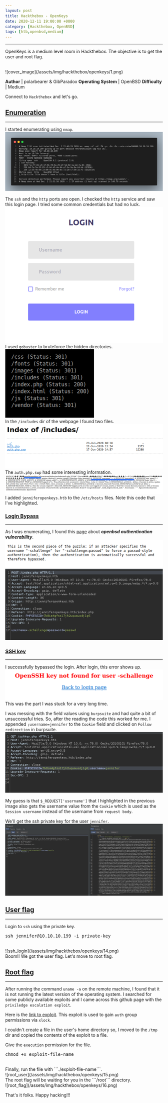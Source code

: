```yaml
---
layout: post
title: Hackthebox - OpenKeys
date: 2020-12-11 19:00:00 +0000
category: [Hackthebox, OpenBSD]
tags: [htb,openbsd,medium]
---
```


---
<p>OpenKeys is a medium level room in Hackthebox. The objective is to get the user and root flag.</p>
<br>
![cover_image](/assets/img/hackthebox/openkeys/1.png)

**Author** |  polarbearer & GibParadox 
**Operating System** | OpenBSD
**Difficulty** | Medium


Connect to ```Hackthebox``` and let's go.

## <ins>Enumeration</ins>
---

I started enumerating using ```nmap```.
<br>
![nmap_scan](/assets/img/hackthebox/openkeys/nmap_scan.png)
<br>

The ```ssh``` and the ```http``` ports are open. I checked the ```http``` service and saw this login page. I tried some common credentials but had no luck.
<br>
![login_page](/assets/img/hackthebox/openkeys/2.png)
<br>
I used ```gobuster``` to bruteforce the hidden directories.
<br>
![gobuster_scan](/assets/img/hackthebox/openkeys/17.png)
<br>
In the ```/includes``` dir of the webpage I found two files.
<br>
![includes_dir](/assets/img/hackthebox/openkeys/3.png)
<br>
The ```auth.php.swp``` had some interesting information.
<br>
![host_name](/assets/img/hackthebox/openkeys/4.png)
<br>
I added ```jenniferopenkeys.htb``` to the ```/etc/hosts``` files. Note this code that I've highlighted.


### <ins>Login Bypass</ins>
---
As I was enumerating, I found this [page](https://www.qualys.com/2019/12/04/cve-2019-19521/authentication-vulnerabilities-openbsd.txt) about ***openbsd authentication vulnerability***.
<br>
![vuln_wp](/assets/img/hackthebox/openkeys/5.png)
<br>
![login_packet](/assets/img/hackthebox/openkeys/7.png)
<br>

### <ins>SSH key</ins>
---
I successfully bypassed the login. After login, this error shows up.
<br>
![key_error](/assets/img/hackthebox/openkeys/6.png)
<br>
This was the part I was stuck for a very long time.

I was messing with the field values using ```burpsuite``` and had quite a bit of unsuccessful tries. So, after the reading the code this worked for me. I appended ```;username=jennifer``` to the ```Cookie``` field and clicked on ```Follow redirection``` in burpsuite.
<br>
![key_pac](/assets/img/hackthebox/openkeys/8.png)
<br>

My guess is that ```$_REQUEST['username']``` that I highlighted in the previous image also gets the username value from the ```Cookie``` which is used as the ```Session username``` instead of the username from ```request body```.

We'll get the ssh private key for the user ```jennifer```.
<br>
![ssh_key_burp](/assets/img/hackthebox/openkeys/12.png)
<br>


## <ins> User flag</ins>
---
Login to ```ssh``` using the private key.
<br>
<pre>ssh jennifer@10.10.10.199 -i private-key</pre>
<br>
![ssh_login](/assets/img/hackthebox/openkeys/14.png)
<br>
Boom!! We got the user flag. Let's move to root flag.
<br>

## <ins>Root flag</ins>
---
After running the command ```uname -a``` on the remote machine, I found that it is not running the latest version of the operating system. I searched for some publicly available exploits and I came across this github page with the ```priviledge escalation exploit```.

Here is the [link to exploit](https://raw.githubusercontent.com/bcoles/local-exploits/master/CVE-2019-19520/openbsd-authroot). This exploit is used to gain ```auth``` group permissions via ```xlock```.

I couldn't create a file in the user's home directory so, I moved to the ```/tmp``` dir and copied the contents of the exploit to a file.

Give the ```execution``` permission for the file.
<br>
<pre>chmod +x exploit-file-name</pre>
<br>
Finally, run the file with ```./exploit-file-name```.
<br>
![root_user](/assets/img/hackthebox/openkeys/15.png)
<br>
The root flag will be waiting for you in the ```/root``` directory.
<br>
![root_flag](/assets/img/hackthebox/openkeys/16.png)
<br>

That's it folks. Happy hacking!!!
